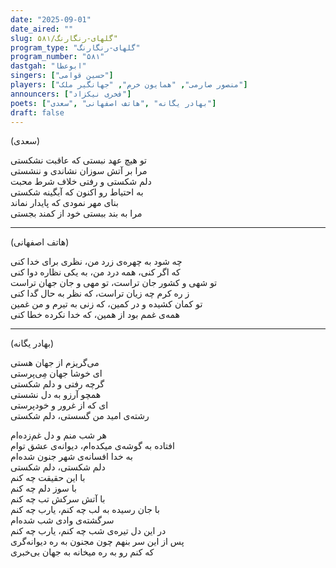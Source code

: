 ```yaml
---
date: "2025-09-01"
date_aired: ""
slug: گلهای-رنگارنگ/۵۸۱"
program_type: "گلهای-رنگارنگ"
program_number: "۵۸۱"
dastgah: "ابوعطا"
singers: ["حسین قوامی"]
players: ["منصور صارمی", "همایون خرم", "جهانگیر ملک"]
announcers: ["فخری نیکزاد"]
poets: ["بهادر یگانه" ,"هاتف اصفهانی" ,"سعدی"]
draft: false
---
```


(سعدی)  

تو هیچ عهد نبستی كه عاقبت نشکستی  
مرا بر آتش سوزان نشاندی و ننشستی  
دلم شکستی و رفتی خلاف شرط محبت  
به احتیاط رو اکنون که آبگینه شکستی  
بنای مهر نمودی که پایدار نماند  
مرا به بند ببستی خود از کمند بجستی  

---  

(هاتف اصفهانی)  

چه شود به چهره‌ی زرد من، نظری برای خدا کنی  
که اگر کنی، همه درد من، به یکی نظاره دوا کنی  
تو شهی و کشور جان تراست، تو مهی و جان جهان تراست  
ز ره کرم چه زیان تراست، که نظر به حال گدا کنی  
تو کمان کشیده و در کمین، که زنی به تیرم و من غمین  
همه‌ی غمم بود از همین، که خدا نکرده خطا کنی  

---  

(بهادر یگانه)  

می‌گریزم از جهان هستی  
ای خوشا جهان مِی‌پرستی  
گرچه رفتی و دلم شکستی  
همچو آرزو به دل نشستی  
ای که از غرور و خودپرستی  
رشته‌ی امید من گسستی، دلم شکستی  

هر شب منم و دل غم‌زده‌ام  
افتاده به گوشه‌ی میکده‌ام، دیوانه‌ی عشق توام  
به خدا افسانه‌ی شهر جنون شده‌ام  
دلم شکستی، دلم شکستی  
با این حقیقت چه کنم  
با سوز دلم چه کنم  
با آتش سرکش تب چه کنم  
با جان رسیده به لب چه کنم، یارب چه کنم  
سرگشته‌ی وادی شب شده‌ام  
در این دل تیره‌ی شب چه کنم، یارب چه کنم  
پس از این سر بنهم چون مجنون به ره دیوانه‌گری  
که کنم رو به ره میخانه به جهان بی‌خبری  